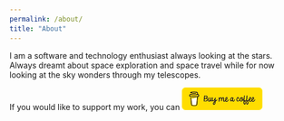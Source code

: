 ```yaml
---
permalink: /about/
title: "About"
---
```


I am a software and technology enthusiast always looking at the stars. Always dreamt about space exploration and space travel while for now looking at the sky wonders through my telescopes.

If you would like to support my work, you can [!["Buy Me A Beer"](/assets/images/buy-me-a-coffe.png)](https://www.buymeacoffee.com/mcostel)
